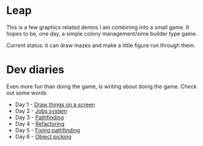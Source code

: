 # Leap

This is a few graphics related demos I am combining into a small game.  It hopes to be, one day, a simple colony management/sime builder type game.

Current status:  it can draw mazes and make a little figure run through them.

# Dev diaries

Even more fun than doing the game, is writing about doing the game.  Check out some words

* Day 1 - [Draw things on a screen](dev%20diary/1)
* Day 2 - [Jobs system](dev%20diary/2)
* Day 3 - [Pathfinding](dev%20diary/3)
* Day 4 - [Refactoring](dev%20diary/4)
* Day 5 - [Fixing pathfinding](dev%20diary/5)
* Day 6 - [Object picking](dev%20diary/6)
